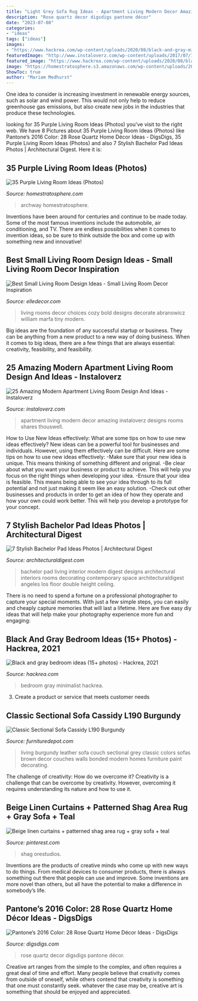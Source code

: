 ```yaml
---
title: "Light Grey Sofa Rug Ideas - Apartment Living Modern Decor Amazing Instaloverz Designs Rooms Shares Thouswell"
description: "Rose quartz decor digsdigs pantone décor"
date: "2023-07-08"
categories:
- "ideas"
tags: ["ideas"]
images:
- "https://www.hackrea.com/wp-content/uploads/2020/08/black-and-gray-minimalist-bedroom-768x512.jpg"
featuredImage: "http://www.instaloverz.com/wp-content/uploads/2017/07/18.-Modern-Apartment-Living-Room-Decor.jpg"
featured_image: "https://www.hackrea.com/wp-content/uploads/2020/08/black-and-gray-minimalist-bedroom-768x512.jpg"
image: "https://homestratosphere.s3.amazonaws.com/wp-content/uploads/2019/10/16020424/purple-living-room-hz-oct162019-26-min.jpg"
ShowToc: true
author: "Mariam Medhurst"
---
```



One idea to consider is increasing investment in renewable energy sources, such as solar and wind power. This would not only help to reduce greenhouse gas emissions, but also create new jobs in the industries that produce these technologies.

	

		
looking for 35 Purple Living Room Ideas (Photos) you've visit to the right web. We have 8 Pictures about 35 Purple Living Room Ideas (Photos) like Pantone’s 2016 Color: 28 Rose Quartz Home Décor Ideas - DigsDigs, 35 Purple Living Room Ideas (Photos) and also 7 Stylish Bachelor Pad Ideas Photos | Architectural Digest. Here it is:
		
    
## 35 Purple Living Room Ideas (Photos)

<img loading=lazy src="https://homestratosphere.s3.amazonaws.com/wp-content/uploads/2019/10/16020424/purple-living-room-hz-oct162019-26-min.jpg" onerror="this.onerror=null;this.src='https://tse3.mm.bing.net/th?id=OIP.hJ77JjcmMQKrYE222R3ZxgHaLt&amp;pid=15.1';" alt="35 Purple Living Room Ideas (Photos)">

_Source: homestratosphere.com_

>archway homestratosphere. 

	

Inventions have been around for centuries and continue to be made today. Some of the most famous inventions include the automobile, air conditioning, and TV. There are endless possibilities when it comes to invention ideas, so be sure to think outside the box and come up with something new and innovative!

    
## Best Small Living Room Design Ideas - Small Living Room Decor Inspiration

<img loading=lazy src="https://hips.hearstapps.com/hmg-prod.s3.amazonaws.com/images/small-living-1-1539291711.jpg?crop=1xw:0.9991326973113617xh;center,top&amp;resize=480:*" onerror="this.onerror=null;this.src='https://tse4.mm.bing.net/th?id=OIP.mSu7oVO_ZNoozi4k1eK5_wHaLH&amp;pid=15.1';" alt="Best Small Living Room Design Ideas - Small Living Room Decor Inspiration">

_Source: elledecor.com_

>living rooms decor choices cozy bold designs decorate abranowicz william marfa tiny modern. 

	

Big ideas are the foundation of any successful startup or business. They can be anything from a new product to a new way of doing business. When it comes to big ideas, there are a few things that are always essential: creativity, feasibility, and feasibility.

    
## 25 Amazing Modern Apartment Living Room Design And Ideas - Instaloverz

<img loading=lazy src="http://www.instaloverz.com/wp-content/uploads/2017/07/18.-Modern-Apartment-Living-Room-Decor.jpg" onerror="this.onerror=null;this.src='https://tse4.mm.bing.net/th?id=OIP.VQc0NYukUoJW1PhZD1IYUgHaJ4&amp;pid=15.1';" alt="25 Amazing Modern Apartment Living Room Design And Ideas - Instaloverz">

_Source: instaloverz.com_

>apartment living modern decor amazing instaloverz designs rooms shares thouswell. 

	

How to Use New Ideas effectively: What are some tips on how to use new ideas effectively?
New ideas can be a powerful tool for businesses and individuals. However, using them effectively can be difficult. Here are some tips on how to use new ideas effectively: 
-Make sure that your new idea is unique. This means thinking of something different and original. 
-Be clear about what you want your business or product to achieve. This will help you focus on the right things when developing your idea. 
-Ensure that your idea is feasible. This means being able to see your idea through to its full potential and not just making it seem like an easy solution. 
-Check out other businesses and products in order to get an idea of how they operate and how your own could work better. This will help you develop a prototype for your concept.

    
## 7 Stylish Bachelor Pad Ideas Photos | Architectural Digest

<img loading=lazy src="http://media.architecturaldigest.com/photos/573cd4ae65604f532c9b0bc4/master/pass/bachelor-pad-ideas-004.jpg" onerror="this.onerror=null;this.src='https://tse2.mm.bing.net/th?id=OIP.LvOi6-dqcMv165WkOLvmTgHaE7&amp;pid=15.1';" alt="7 Stylish Bachelor Pad Ideas Photos | Architectural Digest">

_Source: architecturaldigest.com_

>bachelor pad living interior modern digest designs architectural interiors rooms decorating contemporary space architecturaldigest angeles los floor double height ceiling. 

	

There is no need to spend a fortune on a professional photographer to capture your special moments. With just a few simple steps, you can easily and cheaply capture memories that will last a lifetime. Here are five easy diy ideas that will help make your photography experience more fun and engaging:

    
## Black And Gray Bedroom Ideas (15+ Photos) - Hackrea, 2021

<img loading=lazy src="https://www.hackrea.com/wp-content/uploads/2020/08/black-and-gray-minimalist-bedroom-768x512.jpg" onerror="this.onerror=null;this.src='https://tse3.mm.bing.net/th?id=OIP.zpLFO95TaUSeD-TfaineLgHaE8&amp;pid=15.1';" alt="Black and gray bedroom ideas (15+ photos) - Hackrea, 2021">

_Source: hackrea.com_

>bedroom gray minimalist hackrea. 

	

3. Create a product or service that meets customer needs

    
## Classic Sectional Sofa Cassidy L190 Burgundy

<img loading=lazy src="https://www.furnituredepot.com/cachedimages/d/dd6b96cd888ced55e70788ccd1b8f118.image.1280x938.jpg" onerror="this.onerror=null;this.src='https://tse2.mm.bing.net/th?id=OIP.LGmB1-NfeS_BaXuS9bw4UwHaFb&amp;pid=15.1';" alt="Classic Sectional Sofa Cassidy L190 Burgundy">

_Source: furnituredepot.com_

>living burgundy leather sofa couch sectional grey classic colors sofas brown decor couches walls bonded modern homes furniture paint decorating. 

	

The challenge of creativity: How do we overcome it?
Creativity is a challenge that can be overcome by creativity. However, overcoming it requires understanding its nature and how to use it.

    
## Beige Linen Curtains + Patterned Shag Area Rug + Gray Sofa + Teal

<img loading=lazy src="https://i.pinimg.com/736x/d8/99/7b/d8997bc68490a3562e451e91aebabcc0.jpg" onerror="this.onerror=null;this.src='https://tse4.mm.bing.net/th?id=OIP.wZcG0fEOx9N3P_OwtGsSHQHaIm&amp;pid=15.1';" alt="Beige linen curtains + patterned shag area rug + gray sofa + teal">

_Source: pinterest.com_

>shag orestudios. 

	

Inventions are the products of creative minds who come up with new ways to do things. From medical devices to consumer products, there is always something out there that people can use and improve. Some inventions are more novel than others, but all have the potential to make a difference in somebody’s life.

    
## Pantone’s 2016 Color: 28 Rose Quartz Home Décor Ideas - DigsDigs

<img loading=lazy src="https://www.digsdigs.com/photos/rose-quartz-home-decor-ideas-28-554x1096.jpg" onerror="this.onerror=null;this.src='https://tse2.mm.bing.net/th?id=OIP.YZtKnV1xloKFtrqNkDE6bAHaOp&amp;pid=15.1';" alt="Pantone’s 2016 Color: 28 Rose Quartz Home Décor Ideas - DigsDigs">

_Source: digsdigs.com_

>rose quartz decor digsdigs pantone décor. 

	

Creative art ranges from the simple to the complex, and often requires a great deal of time and effort. Many people believe that creativity comes from outside of oneself, while others contend that creativity is something that one must constantly seek. whatever the case may be, creative art is something that should be enjoyed and appreciated.

